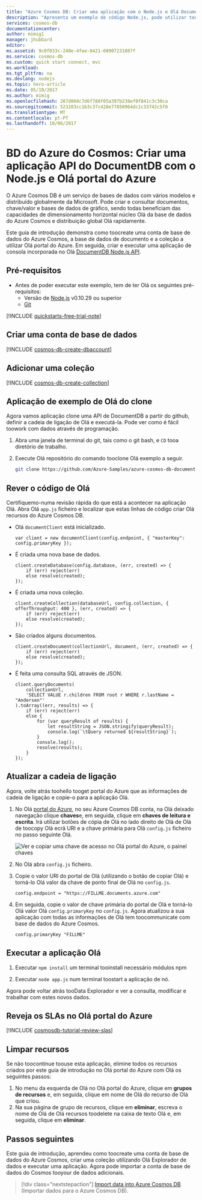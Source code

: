 ```yaml
---
title: "Azure Cosmos DB: Criar uma aplicação com o Node.js e Olá DocumentDB API | Microsoft Docs"
description: "Apresenta um exemplo de código Node.js, pode utilizar tooconnect tooand consulta Olá API de DocumentDB do Azure Cosmos DB"
services: cosmos-db
documentationcenter: 
author: mimig1
manager: jhubbard
editor: 
ms.assetid: 9c0f033c-240e-4fee-8421-08907231087f
ms.service: cosmos-db
ms.custom: quick start connect, mvc
ms.workload: 
ms.tgt_pltfrm: na
ms.devlang: nodejs
ms.topic: hero-article
ms.date: 05/10/2017
ms.author: mimig
ms.openlocfilehash: 287d860c7d6f788f05a397b238ef0f841c3c30ca
ms.sourcegitcommit: 523283cc1b3c37c428e77850964dc1c33742c5f0
ms.translationtype: MT
ms.contentlocale: pt-PT
ms.lasthandoff: 10/06/2017
---
```

# <a name="azure-cosmos-db-build-a-documentdb-api-app-with-nodejs-and-hello-azure-portal"></a>BD do Azure do Cosmos: Criar uma aplicação API do DocumentDB com o Node.js e Olá portal do Azure

O Azure Cosmos DB é um serviço de bases de dados com vários modelos e distribuído globalmente da Microsoft. Pode criar e consultar documentos, chave/valor e bases de dados de gráfico, sendo todas beneficiam das capacidades de dimensionamento horizontal núcleo Olá da base de dados do Azure Cosmos e distribuição global Olá rapidamente. 

Este guia de introdução demonstra como toocreate uma conta de base de dados do Azure Cosmos, a base de dados de documento e a coleção a utilizar Olá portal do Azure. Em seguida, criar e executar uma aplicação de consola incorporada no Olá [DocumentDB Node.js API](documentdb-sdk-node.md).

## <a name="prerequisites"></a>Pré-requisitos

* Antes de poder executar este exemplo, tem de ter Olá os seguintes pré-requisitos:
    * Versão de [Node.js](https://nodejs.org/en/) v0.10.29 ou superior
    * [Git](http://git-scm.com/)

[!INCLUDE [quickstarts-free-trial-note](../../includes/quickstarts-free-trial-note.md)]

## <a name="create-a-database-account"></a>Criar uma conta de base de dados

[!INCLUDE [cosmos-db-create-dbaccount](../../includes/cosmos-db-create-dbaccount.md)]

## <a name="add-a-collection"></a>Adicionar uma coleção

[!INCLUDE [cosmos-db-create-collection](../../includes/cosmos-db-create-collection.md)]

## <a name="clone-hello-sample-application"></a>Aplicação de exemplo de Olá do clone

Agora vamos aplicação clone uma API de DocumentDB a partir do github, definir a cadeia de ligação de Olá e executá-la. Pode ver como é fácil toowork com dados através de programação. 

1. Abra uma janela de terminal do git, tais como o git bash, e `CD` tooa diretório de trabalho.  

2. Execute Olá repositório do comando tooclone Olá exemplo a seguir. 

    ```bash
    git clone https://github.com/Azure-Samples/azure-cosmos-db-documentdb-nodejs-getting-started.git
    ```

## <a name="review-hello-code"></a>Rever o código de Olá

Certifiquemo-numa revisão rápida do que está a acontecer na aplicação Olá. Abra Olá `app.js` ficheiro e localizar que estas linhas de código criar Olá recursos do Azure Cosmos DB. 

* Olá `documentClient` está inicializado.

    ```nodejs
    var client = new documentClient(config.endpoint, { "masterKey": config.primaryKey });
    ```

* É criada uma nova base de dados.

    ```nodejs
    client.createDatabase(config.database, (err, created) => {
        if (err) reject(err)
        else resolve(created);
    });
    ```

* É criada uma nova coleção.

    ```nodejs
    client.createCollection(databaseUrl, config.collection, { offerThroughput: 400 }, (err, created) => {
        if (err) reject(err)
        else resolve(created);
    });
    ```

* São criados alguns documentos.

    ```nodejs
    client.createDocument(collectionUrl, document, (err, created) => {
        if (err) reject(err)
        else resolve(created);
    });
    ```

* É feita uma consulta SQL através de JSON.

    ```nodejs
    client.queryDocuments(
        collectionUrl,
        'SELECT VALUE r.children FROM root r WHERE r.lastName = "Andersen"'
    ).toArray((err, results) => {
        if (err) reject(err)
        else {
            for (var queryResult of results) {
                let resultString = JSON.stringify(queryResult);
                console.log(`\tQuery returned ${resultString}`);
            }
            console.log();
            resolve(results);
        }
    });
    ```    

## <a name="update-your-connection-string"></a>Atualizar a cadeia de ligação

Agora, volte atrás toohello tooget portal do Azure que as informações de cadeia de ligação e copie-o para a aplicação Olá.

1. No Olá [portal do Azure](http://portal.azure.com/), no seu Azure Cosmos DB conta, na Olá deixado navegação clique **chaves**e, em seguida, clique em **chaves de leitura e escrita**. Irá utilizar botões de cópia de Olá no lado direito de Olá de Olá de toocopy Olá ecrã URI e a chave primária para Olá `config.js` ficheiro no passo seguinte Olá.

    ![Ver e copiar uma chave de acesso no Olá portal do Azure, o painel chaves](./media/create-documentdb-dotnet/keys.png)

2. No Olá abra `config.js` ficheiro. 

3. Copie o valor URI do portal de Olá (utilizando o botão de copiar Olá) e torná-lo Olá valor da chave de ponto final de Olá no `config.js`. 

    `config.endpoint = "https://FILLME.documents.azure.com"`

4. Em seguida, copie o valor de chave primária do portal de Olá e torná-lo Olá valor Olá `config.primaryKey` no `config.js`. Agora atualizou a sua aplicação com todas as informações de Olá tem toocommunicate com base de dados do Azure Cosmos. 

    `config.primaryKey "FILLME"`
    
## <a name="run-hello-app"></a>Executar a aplicação Olá
1. Executar `npm install` um terminal tooinstall necessário módulos npm

2. Executar `node app.js` num terminal toostart a aplicação de nó.

Agora pode voltar atrás tooData Explorador e ver a consulta, modificar e trabalhar com estes novos dados. 

## <a name="review-slas-in-hello-azure-portal"></a>Reveja os SLAs no Olá portal do Azure

[!INCLUDE [cosmosdb-tutorial-review-slas](../../includes/cosmos-db-tutorial-review-slas.md)]

## <a name="clean-up-resources"></a>Limpar recursos

Se não toocontinue toouse esta aplicação, elimine todos os recursos criados por este guia de introdução no Olá portal do Azure com Olá os seguintes passos:

1. No menu da esquerda de Olá no Olá portal do Azure, clique em **grupos de recursos** e, em seguida, clique em nome de Olá do recurso de Olá que criou. 
2. Na sua página de grupo de recursos, clique em **eliminar**, escreva o nome de Olá de Olá recursos toodelete na caixa de texto Olá e, em seguida, clique em **eliminar**.

## <a name="next-steps"></a>Passos seguintes

Este guia de introdução, aprendeu como toocreate uma conta de base de dados do Azure Cosmos, criar uma coleção utilizando Olá Explorador de dados e executar uma aplicação. Agora pode importar a conta de base de dados do Cosmos tooyour de dados adicionais. 

> [!div class="nextstepaction"]
> [Import data into Azure Cosmos DB](import-data.md) (Importar dados para o Azure Cosmos DB).


